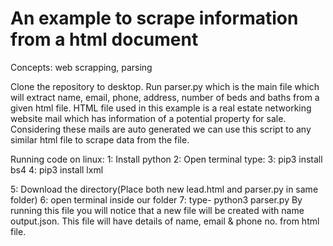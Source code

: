 # An example to scrape information from a html document
Concepts: web scrapping, parsing

Clone the repository to desktop.
Run parser.py which is the main file which will extract name, email, phone, address, number of beds and baths from a given html file.
HTML file used in this example is a real estate networking website mail which has information of a potential property for sale. Considering these mails are auto generated we can use this script to any similar html file to scrape data from the file.


Running code on linux:
1: Install python
2: Open terminal
type:
3: pip3 install bs4
4: pip3 install lxml

5: Download the directory(Place both new lead.html and parser.py in same folder)
6: open terminal inside our folder
7: type- python3 parser.py
By running this file you will notice that a new file will be created with name output.json. This file will have details of name, email & phone no. from html file.
